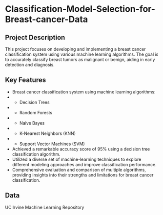 # Classification-Model-Selection-for-Breast-cancer-Data
## Project Description
This project focuses on developing and implementing a breast cancer classification system using various machine learning algorithms. The goal is to accurately classify breast tumors as malignant or benign, aiding in early detection and diagnosis.

## Key Features
* Breast cancer classification system using machine learning algorithms:
* * Decision Trees
* * Random Forests
* * Naive Bayes
* * K-Nearest Neighbors (KNN)
* * Support Vector Machines (SVM)
* Achieved a remarkable accuracy score of 95% using a decision tree classification algorithm.
* Utilized a diverse set of machine-learning techniques to explore different modeling approaches and improve classification performance.
* Comprehensive evaluation and comparison of multiple algorithms, providing insights into their strengths and limitations for breast cancer classification.

## Data
UC Irvine Machine Learning Repository

